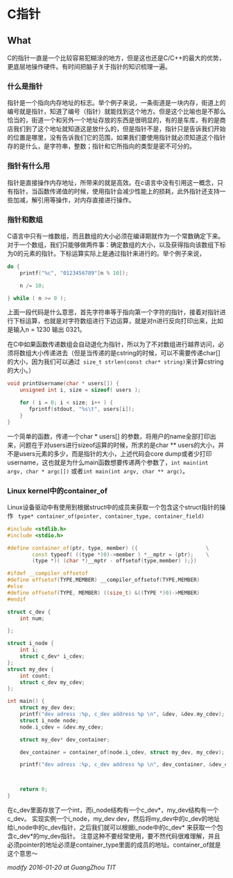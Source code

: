# C指针

## What
C的指针一直是一个比较容易犯糊涂的地方，但是这也还是C/C++的最大的优势，更底层地操作硬件。有时间把脑子关于指针的知识梳理一遍。

### 什么是指针

指针是一个指向内存地址的标志。举个例子来说，一条街道是一块内存，街道上的编号就是指针，知道了编号（指针）就能找到这个地方。但是这个比喻也是不那么恰当的，街道一个和另外一个地址存放的东西是很明显的，有的是车库，有的是商店我们到了这个地址就知道这是放什么的，但是指针不是，指针只是告诉我们开始的位置是哪里，没有告诉我们它的范围，如果我们要使用指针就必须知道这个指针存的是什么，是字符串，整数；指针和它所指向的类型是密不可分的。

### 指针有什么用

指针是直接操作内存地址，所带来的就是高效。在c语言中没有引用这一概念，只有指针，当函数传递值的时候，使用指针会减少性能上的损耗，此外指针还支持一些加减，解引用等操作，对内存直接进行操作。


### 指针和数组
C语言中只有一维数组，而且数组的大小必须在编译期就作为一个常数确定下来。对于一个数组，我们只能够做两件事：确定数组的大小，以及获得指向该数组下标为0的元素的指针。下标运算实际上是通过指针来进行的。举个例子来说，

~~~cpp
do {
    printf("%c", "0123456789"[n % 10]);

    n /= 10;

} while ( n >= 0 );
~~~
上面一段代码是什么意思，首先字符串等于指向第一个字符的指针，接着对指针进行下标运算，也就是对字符数组进行下边运算，就是对n进行反向打印出来，比如是输入n = 1230 输出 0321。

在C中如果函数传递数组会自动退化为指针，所以为了不对数组进行越界访问，必须将数组大小传递进去（但是当传递的是cstring的时候，可以不需要传递char[]的大小，因为我们可以通过``` size_t strlen(const char* string)```来计算cstring的大小。）

~~~cpp
void printUsername(char * users[]) {
    unsigned int i, size = sizeof( users );

    for ( i = 0; i < size; i++ ) {
       fprintf(stdout, "%s\t", users[i]);
    }
}
~~~

一个简单的函数，传递一个char * users[] 的参数，将用户的name全部打印出来，问题在于对users进行sizeof运算的时候，所求的是char ** users的大小，并不是users元素的多少，而是指针的大小，上述代码会core dump或者少打印username，这也就是为什么main函数想要传递两个参数了，```int main(int argv, char * argc[])``` 或者```int main(int argv, char ** argc)```。


### Linux kernel中的container_of
Linux设备驱动中有使用到根据struct中的成员来获取一个包含这个struct指针的操作
``` type* container_of(pointer, container_type, container_field)```


~~~cpp
#include <stdlib.h>
#include <stdio.h>

#define container_of(ptr, type, member) ({                      \
        const typeof( ((type *)0)->member ) *__mptr = (ptr);    \
        (type *)( (char *)__mptr - offsetof(type,member) );})

#ifdef __compiler_offsetof
#define offsetof(TYPE,MEMBER) __compiler_offsetof(TYPE,MEMBER)
#else
#define offsetof(TYPE, MEMBER) ((size_t) &((TYPE *)0)->MEMBER)
#endif

struct c_dev {
    int num;

};

struct i_node {
    int i;
    struct c_dev* i_cdev;
};
struct my_dev {
    int count;
    struct c_dev my_cdev;
};

int main() {
    struct my_dev dev;
    printf("dev adress :%p, c_dev address %p \n", &dev, &dev.my_cdev);
    struct i_node node;
    node.i_cdev = &dev.my_cdev;

    struct my_dev* dev_container;

    dev_container = container_of(node.i_cdev, struct my_dev, my_cdev);

    printf("dev adress :%p, c_dev address %p \n", dev_container, &dev_container->my_cdev);



    return 0;
}
~~~
在c_dev里面存放了一个int，而i_node结构有一个c_dev\*，my_dev结构有一个c_dev。
实现实例一个i_node，my_dev dev，然后将my_dev中的c_dev的地址给i_node中的c_dev指针，之后我们就可以根据i_node中的c_dev\* 来获取一个包含c_dev\*的my_dev指针。
注意这种不要经常使用，要不然代码很难理解，并且必须pointer的地址必须是container_type里面的成员的地址。container_of就是这个意思～


*modify 2016-01-20 at GuangZhou TIT*

